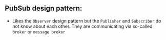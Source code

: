 ## PubSub design pattern: 
- Likes the `Observer` design pattern but the `Publisher` and `Subscriber` do not know about each other. They are communicating via so-called `broker` or `message broker`